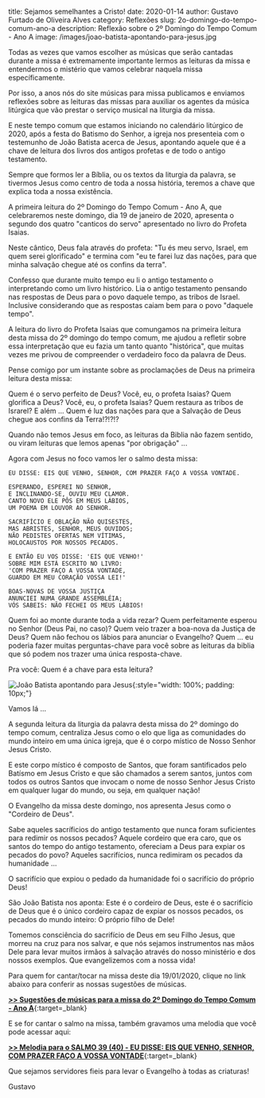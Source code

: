 title: Sejamos semelhantes a Cristo!
date: 2020-01-14
author: Gustavo Furtado de Oliveira Alves
category: Reflexões
slug: 2o-domingo-do-tempo-comum-ano-a
description: Reflexão sobre o 2º Domingo do Tempo Comum - Ano A
image: /images/joao-batista-apontando-para-jesus.jpg

Todas as vezes que vamos escolher as músicas que serão cantadas durante a missa
é extremamente importante lermos as leituras da missa e entendermos o mistério que vamos celebrar naquela missa específicamente.

Por isso, a anos nós do site músicas para missa publicamos
e enviamos reflexões sobre as leituras das missas para auxiliar
os agentes da música litúrgica que vão prestar o serviço musical
na liturgia da missa.

E neste tempo comum que estamos iniciando no calendário litúrgico de 2020,
após a festa do Batismo do Senhor, a igreja nos presenteia com o testemunho de
João Batista acerca de Jesus, apontando aquele que é a chave de leitura dos livros dos antigos profetas e de todo o antigo testamento.

Sempre que formos ler a Bíblia, ou os textos da liturgia da palavra,
se tivermos Jesus como centro de toda a nossa história,
teremos a chave que explica toda a nossa existência.

A primeira leitura do 2º Domingo do Tempo Comum - Ano A,
que celebraremos neste domingo, dia 19 de janeiro de 2020,
apresenta o segundo dos quatro "canticos do servo" apresentado no livro do Profeta Isaias.

Neste cântico, Deus fala através do profeta: "Tu és meu servo, Israel, em quem serei glorificado" e termina com "eu te farei luz das nações, para que minha salvação chegue até os confins da terra".

Confesso que durante muito tempo eu li o antigo testamento o interpretando como um livro histórico. Lia o antigo testamento pensando nas respostas de Deus para o povo daquele tempo, as tribos de Israel. Inclusive considerando que as respostas caiam bem para o povo "daquele tempo".

A leitura do livro do Profeta Isaias que comungamos na primeira leitura desta missa do 2º domingo do tempo comum, me ajudou a refletir sobre essa interpretação que eu fazia um tanto quanto "histórica", que muitas vezes me privou de compreender o verdadeiro foco da palavra de Deus.

Pense comigo por um instante sobre as proclamações de Deus na primeira leitura desta missa:

Quem é o servo perfeito de Deus? Você, eu, o profeta Isaias?
Quem glorifica a Deus? Você, eu, o profeta Isaias?
Quem restaura as tribos de Israrel? E além ...
Quem é luz das nações para que a Salvação de Deus chegue aos confins da Terra!?!?!?

Quando não temos Jesus em foco, as leituras da Biblia não fazem sentido,
ou viram leituras que lemos apenas "por obrigação" ...

Agora com Jesus no foco vamos ler o salmo desta missa:

```
EU DISSE: EIS QUE VENHO, SENHOR, COM PRAZER FAÇO A VOSSA VONTADE.

ESPERANDO, ESPEREI NO SENHOR,
E INCLINANDO-SE, OUVIU MEU CLAMOR.
CANTO NOVO ELE PÔS EM MEUS LÁBIOS,
UM POEMA EM LOUVOR AO SENHOR.

SACRIFÍCIO E OBLAÇÃO NÃO QUISESTES,
MAS ABRISTES, SENHOR, MEUS OUVIDOS;
NÃO PEDISTES OFERTAS NEM VÍTIMAS,
HOLOCAUSTOS POR NOSSOS PECADOS.

E ENTÃO EU VOS DISSE: 'EIS QUE VENHO!'
SOBRE MIM ESTÁ ESCRITO NO LIVRO:
'COM PRAZER FAÇO A VOSSA VONTADE,
GUARDO EM MEU CORAÇÃO VOSSA LEI!'

BOAS-NOVAS DE VOSSA JUSTIÇA
ANUNCIEI NUMA GRANDE ASSEMBLÉIA;
VÓS SABEIS: NÃO FECHEI OS MEUS LÁBIOS!
```

Quem foi ao monte durante toda a vida rezar?
Quem perfeitamente esperou no Senhor (Deus Pai, no caso)?
Quem veio trazer a boa-nova da Justiça de Deus?
Quem não fechou os lábios para anunciar o Evangelho?
Quem ... eu poderia fazer muitas perguntas-chave para você sobre as leituras da biblia que só podem nos trazer uma única resposta-chave.

Pra você: Quem é a chave para esta leitura?

![João Batista apontando para Jesus](/images/joao-batista-apontando-para-jesus.jpg){:style="width: 100%; padding: 10px;"}

Vamos lá ...

A segunda leitura da liturgia da palavra desta missa do 2º domingo do tempo comum,
centraliza Jesus como o elo que liga as comunidades do mundo inteiro em uma única igreja,
que é o corpo místico de Nosso Senhor Jesus Cristo.

E este corpo místico é composto de Santos,
que foram santificados pelo Batísmo em Jesus Cristo
e que são chamados a serem santos, juntos com todos os outros
Santos que invocam o nome de nosso Senhor Jesus Cristo em qualquer lugar do mundo,
ou seja, em qualquer nação!

O Evangelho da missa deste domingo, nos apresenta Jesus como o "Cordeiro de Deus".

Sabe aqueles sacríficios do antigo testamento que nunca foram suficientes para redimir os nossos pecados? Aquele cordeiro que era caro, que os santos do tempo do antigo testamento,
ofereciam a Deus para expiar os pecados do povo? Aqueles sacrifícios, nunca redimiram os pecados da humanidade ...

O sacrifício que expiou o pedado da humanidade foi o sacrifício do próprio Deus!

São João Batista nos aponta: Este é o cordeiro de Deus, este é o sacrifício de Deus que é o único cordeiro capaz de expiar os nossos pecados, os pecados do mundo inteiro: O próprio filho de Dele!

Tomemos consciência do sacrifício de Deus em seu Filho Jesus,
que morreu na cruz para nos salvar,
e que nós sejamos instrumentos nas mãos Dele para 
levar muitos irmãos à salvação através do nosso ministério e dos nossos exemplos.
Que evangelizemos com a nossa vida!

Para quem for cantar/tocar na missa deste dia 19/01/2020, clique no link abaixo para conferir as nossas sugestões de músicas.

[**>> Sugestões de músicas para a missa do 2º Domingo do Tempo Comum - Ano A**](https://musicasparamissa.com.br/sugestoes-para/2o-domingo-do-tempo-comum-ano-a/){:target=\_blank}

E se for cantar o salmo na missa, também gravamos uma melodia que você pode acessar aqui:

[**>> Melodia para o SALMO 39 (40) - EU DISSE: EIS QUE VENHO, SENHOR, COM PRAZER FAÇO A VOSSA VONTADE**](https://musicasparamissa.com.br/musica/salmo-39-40-eu-disse-eis-que-venho-senhor-com-prazer-faco-a-vossa-vontade/){:target=\_blank}

Que sejamos servidores fieis para levar o Evangelho à todas as criaturas!

Gustavo